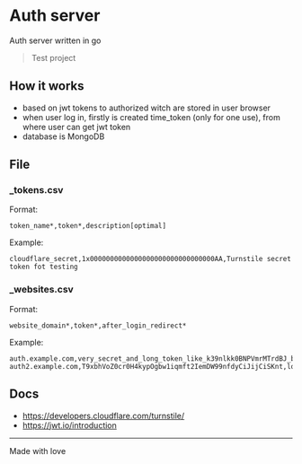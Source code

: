 # Auth server
 
Auth server written in go

> Test project

## How it works
- based on jwt tokens to authorized witch are stored in user browser
- when user log in, firstly is created time_token (only for one use), from where user can get jwt token
- database is MongoDB

## File
### _tokens.csv
Format:
``` csv
token_name*,token*,description[optimal]
```
Example:
``` csv
cloudflare_secret,1x0000000000000000000000000000000AA,Turnstile secret token fot testing
```

### _websites.csv
Format:
``` csv
website_domain*,token*,after_login_redirect*
```
Example:
``` csv
auth.example.com,very_secret_and_long_token_like_k39nlkk0BNPVmrMTrdBJ_but_longer,auth/loginin.html
auth2.example.com,T9xbhVoZ0cr0H4kypOgbw1iqmft2IemDW99nfdyCiJijCiSKnt,login
```

## Docs
- https://developers.cloudflare.com/turnstile/
- https://jwt.io/introduction

---

Made with love
